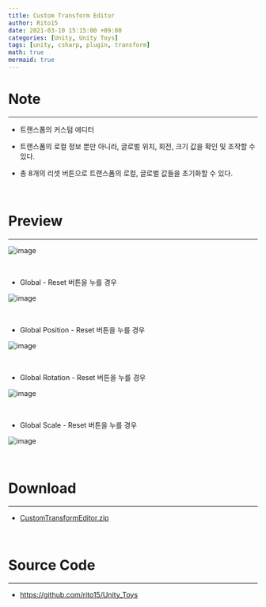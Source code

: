 ```yaml
---
title: Custom Transform Editor
author: Rito15
date: 2021-03-10 15:15:00 +09:00
categories: [Unity, Unity Toys]
tags: [unity, csharp, plugin, transform]
math: true
mermaid: true
---
```


# Note
---
- 트랜스폼의 커스텀 에디터

- 트랜스폼의 로컬 정보 뿐만 아니라, 글로벌 위치, 회전, 크기 값을 확인 및 조작할 수 있다.

- 총 8개의 리셋 버튼으로 트랜스폼의 로컬, 글로벌 값들을 초기화할 수 있다.

<br>

# Preview
---

![image](https://user-images.githubusercontent.com/42164422/110611465-97831e80-81d2-11eb-8a31-6fc7fcc96eab.png)

<br>

- Global - Reset 버튼을 누를 경우

![image](https://user-images.githubusercontent.com/42164422/110612442-8a1a6400-81d3-11eb-9ef1-67d42eaed0a1.png)

<br>

- Global Position - Reset 버튼을 누를 경우

![image](https://user-images.githubusercontent.com/42164422/110612536-a28a7e80-81d3-11eb-8e81-032ab0c353dd.png)

<br>

- Global Rotation - Reset 버튼을 누를 경우

![image](https://user-images.githubusercontent.com/42164422/110612639-bafa9900-81d3-11eb-92e9-d2000f695aac.png)

<br>

- Global Scale - Reset 버튼을 누를 경우

![image](https://user-images.githubusercontent.com/42164422/110612730-d1085980-81d3-11eb-9b3d-5788e7c82520.png)

<br>

# Download
---
- [CustomTransformEditor.zip](https://github.com/rito15/Images/files/6115005/CustomTransformEditor.zip)

<br>

# Source Code
---
- <https://github.com/rito15/Unity_Toys>


